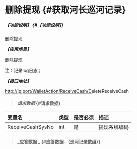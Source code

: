# 删除提现 {#获取河长巡河记录}

##### _【功能说明】_ {#【功能说明】}

删除提现

_**【应用场景】**_

删除提现

注：记录log日志；

_**【接口地址】**_

[http://ip:port/WalletAction/ReceiveCash/D](http://ip:port/HMQuery/PatrolRiver/GetPatrolRivers)eleteReceiveCash

> #### _请求数据_ {#请求数据}

| 变量名 | 类型 | 是否必须 | 描述 |
| :--- | :--- | :--- | :--- |
| ReceiveCashSysNo | int | 是 | 提现系统编码 |

> #### _应答数据 _ {#应答数据-（巡河记录数组）}



